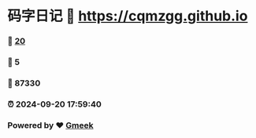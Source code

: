 # 码字日记 :link: https://cqmzgg.github.io 
### :page_facing_up: [20](https://cqmzgg.github.io/tag.html) 
### :speech_balloon: 5 
### :hibiscus: 87330 
### :alarm_clock: 2024-09-20 17:59:40 
### Powered by :heart: [Gmeek](https://github.com/Meekdai/Gmeek)
